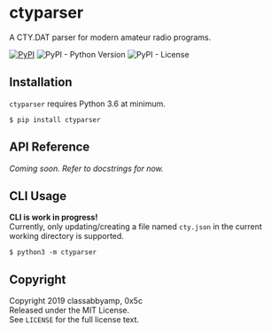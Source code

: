 # ctyparser

A CTY.DAT parser for modern amateur radio programs.

[![PyPI](https://img.shields.io/pypi/v/ctyparser)](https://pypi.org/project/ctyparser/) ![PyPI - Python Version](https://img.shields.io/pypi/pyversions/ctyparser) ![PyPI - License](https://img.shields.io/pypi/l/ctyparser)

## Installation

`ctyparser` requires Python 3.6 at minimum.

```none
$ pip install ctyparser
```


## API Reference

*Coming soon. Refer to docstrings for now.*


## CLI Usage

**CLI is work in progress!**  
Currently, only updating/creating a file named `cty.json` in the current working directory is supported.

```none
$ python3 -m ctyparser
```


## Copyright

Copyright 2019 classabbyamp, 0x5c  
Released under the MIT License.  
See `LICENSE` for the full license text.
